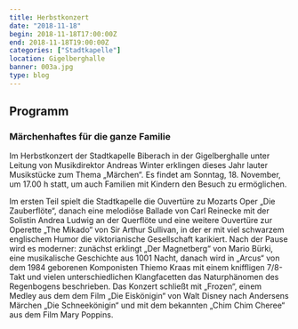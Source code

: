 ```yaml
---
title: Herbstkonzert
date: "2018-11-18"
begin: 2018-11-18T17:00:00Z
end: 2018-11-18T19:00:00Z
categories: ["Stadtkapelle"]
location: Gigelberghalle
banner: 003a.jpg
type: blog
---
```

## Programm

### Märchenhaftes für die ganze Familie

Im Herbstkonzert der Stadtkapelle Biberach in der Gigelberghalle unter Leitung von Musikdirektor Andreas Winter erklingen dieses Jahr lauter Musikstücke zum Thema „Märchen“. Es findet am Sonntag, 18. November, um 17.00 h statt, um auch Familien mit Kindern den Besuch zu ermöglichen. 

Im ersten Teil spielt die Stadtkapelle die Ouvertüre zu Mozarts Oper „Die Zauberflöte“, danach eine melodiöse Ballade von Carl Reinecke mit der Solistin Andrea Ludwig an der Querflöte und eine weitere Ouvertüre zur Operette „The Mikado“ von Sir Arthur Sullivan, in der er mit viel schwarzem englischem Humor die viktorianische Gesellschaft karikiert. Nach der Pause wird es moderner: zunächst erklingt „Der Magnetberg“ von Mario Bürki, eine musikalische Geschichte aus 1001 Nacht, danach wird in „Arcus“ von dem 1984 geborenen Komponisten Thiemo Kraas mit einem kniffligen 7/8-Takt und vielen unterschiedlichen Klangfacetten das Naturphänomen des Regenbogens beschrieben. Das Konzert schließt mit „Frozen“, einem Medley aus dem dem Film „Die Eiskönigin“ von Walt Disney nach Andersens Märchen „Die Schneekönigin“ und mit dem bekannten „Chim Chim Cheree“ aus dem Film Mary Poppins.